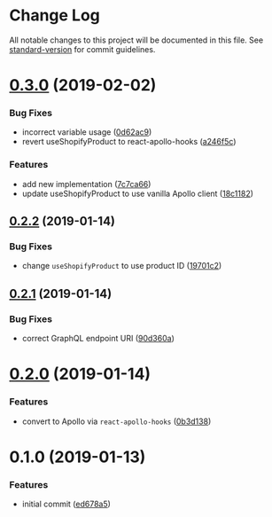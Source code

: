 # Change Log

All notable changes to this project will be documented in this file. See [standard-version](https://github.com/conventional-changelog/standard-version) for commit guidelines.

<a name="0.3.0"></a>
# [0.3.0](https://github.com/angeloashmore/react-shopify-hooks/compare/v0.2.2...v0.3.0) (2019-02-02)


### Bug Fixes

* incorrect variable usage ([0d62ac9](https://github.com/angeloashmore/react-shopify-hooks/commit/0d62ac9))
* revert useShopifyProduct to react-apollo-hooks ([a246f5c](https://github.com/angeloashmore/react-shopify-hooks/commit/a246f5c))


### Features

* add new implementation ([7c7ca66](https://github.com/angeloashmore/react-shopify-hooks/commit/7c7ca66))
* update useShopifyProduct to use vanilla Apollo client ([18c1182](https://github.com/angeloashmore/react-shopify-hooks/commit/18c1182))



<a name="0.2.2"></a>
## [0.2.2](https://github.com/angeloashmore/react-shopify-hooks/compare/v0.2.1...v0.2.2) (2019-01-14)


### Bug Fixes

* change `useShopifyProduct` to use product ID ([19701c2](https://github.com/angeloashmore/react-shopify-hooks/commit/19701c2))



<a name="0.2.1"></a>
## [0.2.1](https://github.com/angeloashmore/react-shopify-hooks/compare/v0.2.0...v0.2.1) (2019-01-14)


### Bug Fixes

* correct GraphQL endpoint URI ([90d360a](https://github.com/angeloashmore/react-shopify-hooks/commit/90d360a))



<a name="0.2.0"></a>
# [0.2.0](https://github.com/angeloashmore/react-shopify-hooks/compare/v0.1.0...v0.2.0) (2019-01-14)


### Features

* convert to Apollo via `react-apollo-hooks` ([0b3d138](https://github.com/angeloashmore/react-shopify-hooks/commit/0b3d138))



<a name="0.1.0"></a>
# 0.1.0 (2019-01-13)


### Features

* initial commit ([ed678a5](https://github.com/angeloashmore/react-shopify-hooks/commit/ed678a5))
